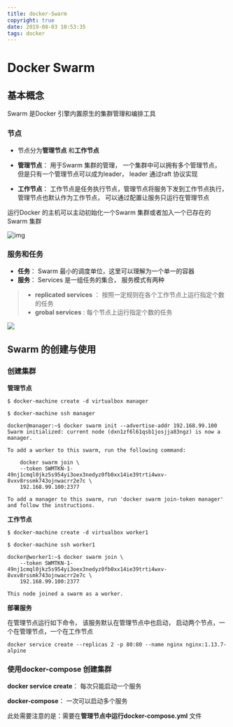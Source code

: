 ```yaml
---
title: docker-Swarm
copyright: true
date: 2019-08-03 10:53:35
tags: docker
---
```


# Docker Swarm

## 基本概念

Swarm 是Docker 引擎内置原生的集群管理和编排工具

### 节点
- 节点分为**管理节点** 和**工作节点**

- **管理节点**： 用于Swarm 集群的管理， 一个集群中可以拥有多个管理节点， 但是只有一个管理节点可以成为leader， leader 通过raft 协议实现

- **工作节点**： 工作节点是任务执行节点，管理节点将服务下发到工作节点执行，管理节点也默认作为工作节点， 可以通过配置让服务只运行在管理节点

运行Docker 的主机可以主动初始化一个Swarm 集群或者加入一个已存在的Swarm 集群

![img](https://docs.docker.com/engine/swarm/images/swarm-diagram.png)

<!--more-->

### 服务和任务
- **任务**： Swarm 最小的调度单位，这里可以理解为一个单一的容器
- **服务**： Services 是一组任务的集合， 服务模式有两种
> - **replicated services** ： 按照一定规则在各个工作节点上运行指定个数的任务
> - **grobal services** : 每个节点上运行指定个数的任务

![](https://docs.docker.com/engine/swarm/images/services-diagram.png)


## Swarm 的创建与使用

### 创建集群

**管理节点**

```
$ docker-machine create -d virtualbox manager

$ docker-machine ssh manager

docker@manager:~$ docker swarm init --advertise-addr 192.168.99.100
Swarm initialized: current node (dxn1zf6l61qsb1josjja83ngz) is now a manager.

To add a worker to this swarm, run the following command:

    docker swarm join \
    --token SWMTKN-1-49nj1cmql0jkz5s954yi3oex3nedyz0fb0xx14ie39trti4wxv-8vxv8rssmk743ojnwacrr2e7c \
    192.168.99.100:2377

To add a manager to this swarm, run 'docker swarm join-token manager' and follow the instructions.
```

**工作节点**
```
$ docker-machine create -d virtualbox worker1

$ docker-machine ssh worker1

docker@worker1:~$ docker swarm join \
    --token SWMTKN-1-49nj1cmql0jkz5s954yi3oex3nedyz0fb0xx14ie39trti4wxv-8vxv8rssmk743ojnwacrr2e7c \
    192.168.99.100:2377

This node joined a swarm as a worker.
```

**部署服务**

在管理节点运行如下命令， 该服务默认在管理节点中也启动， 启动两个节点，一个在管理节点，一个在工作节点
```
docker service create --replicas 2 -p 80:80 --name nginx nginx:1.13.7-alpine
```

### 使用docker-compose 创建集群

**docker service create**： 每次只能启动一个服务

**docker-compose**： 一次可以启动多个服务

此处需要注意的是：需要在**管理节点中运行docker-compose.yml** 文件
